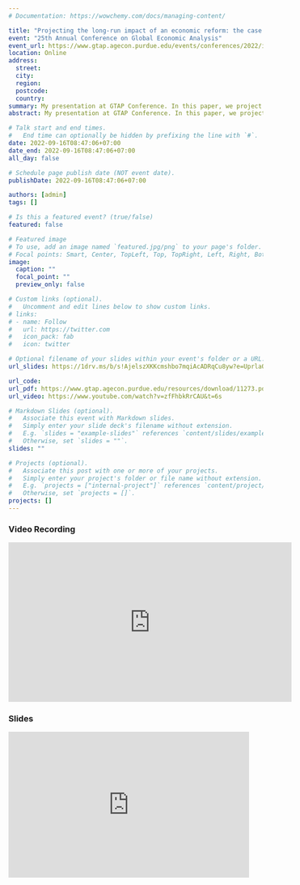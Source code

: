 ```yaml
---
# Documentation: https://wowchemy.com/docs/managing-content/

title: "Projecting the long-run impact of an economic reform: the case of the Indonesian Omnibus Law"
event: "25th Annual Conference on Global Economic Analysis"
event_url: https://www.gtap.agecon.purdue.edu/events/conferences/2022/index.aspx
location: Online
address:
  street:
  city:
  region:
  postcode:
  country:
summary: My presentation at GTAP Conference. In this paper, we project the long-run impact of improving Indonesian investment climate via the Omnibus Law. We observe the need for the government to commit to a current account deficit to ensure efficient capital allocation and smooth economic transition. With efficient capital allocation, smooth transition toward manufacturing can be achieved before 2045, which is in line with the Indonesian development plan.
abstract: My presentation at GTAP Conference. In this paper, we project the long-run impact of improving Indonesian investment climate via the Omnibus Law. We observe the need for the government to commit to a current account deficit to ensure efficient capital allocation and smooth economic transition. With efficient capital allocation, smooth transition toward manufacturing can be achieved before 2045, which is in line with the Indonesian development plan.

# Talk start and end times.
#   End time can optionally be hidden by prefixing the line with `#`.
date: 2022-09-16T08:47:06+07:00
date_end: 2022-09-16T08:47:06+07:00
all_day: false

# Schedule page publish date (NOT event date).
publishDate: 2022-09-16T08:47:06+07:00

authors: [admin]
tags: []

# Is this a featured event? (true/false)
featured: false

# Featured image
# To use, add an image named `featured.jpg/png` to your page's folder. 
# Focal points: Smart, Center, TopLeft, Top, TopRight, Left, Right, BottomLeft, Bottom, BottomRight.
image:
  caption: ""
  focal_point: ""
  preview_only: false

# Custom links (optional).
#   Uncomment and edit lines below to show custom links.
# links:
# - name: Follow
#   url: https://twitter.com
#   icon_pack: fab
#   icon: twitter

# Optional filename of your slides within your event's folder or a URL.
url_slides: https://1drv.ms/b/s!AjelszXKKcmshbo7mqiAcADRqCu8yw?e=UprlaQ

url_code:
url_pdf: https://www.gtap.agecon.purdue.edu/resources/download/11273.pdf
url_video: https://www.youtube.com/watch?v=zfFhbkRrCAU&t=6s

# Markdown Slides (optional).
#   Associate this event with Markdown slides.
#   Simply enter your slide deck's filename without extension.
#   E.g. `slides = "example-slides"` references `content/slides/example-slides.md`.
#   Otherwise, set `slides = ""`.
slides: ""

# Projects (optional).
#   Associate this post with one or more of your projects.
#   Simply enter your project's folder or file name without extension.
#   E.g. `projects = ["internal-project"]` references `content/project/deep-learning/index.md`.
#   Otherwise, set `projects = []`.
projects: []
---
```


### Video Recording

<iframe width="560" height="315" src="https://www.youtube.com/embed/zfFhbkRrCAU" title="YouTube video player" frameborder="0" allow="accelerometer; autoplay; clipboard-write; encrypted-media; gyroscope; picture-in-picture" allowfullscreen></iframe>

### Slides

<iframe src="https://onedrive.live.com/embed?cid=ACC929CA35B3A537&resid=ACC929CA35B3A537%2189403&authkey=ANtuOxmx3-VuaQI&em=2" width="476" height="288" frameborder="0" scrolling="no"></iframe>


